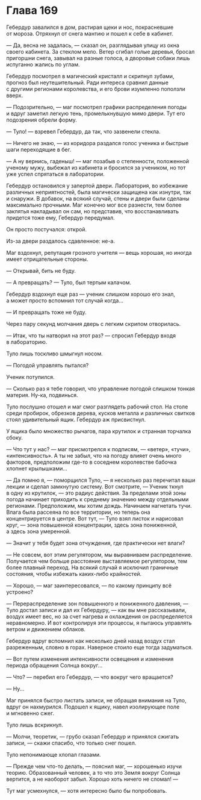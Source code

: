 # Глава 169

Гебердур завалился в дом, растирая щеки и нос, покрасневшие от мороза. Отряхнул от снега мантию и пошел к себе в кабинет.

— Да, весна не задалась, — сказал он, разглядывая улицу из окна своего кабинета. За стеклом мело. Ветер сгибал голые деревья, бросал пригоршни снега, завывал на разные голоса, а дворовые собаки лишь испуганно жались по углам.

Гебердур посмотрел в магический кристалл и скрипнул зубами, прогноз был неутешительный. Ради интереса сравнил данные с другими регионами королевства, и его брови изумленно поползли вверх.

— Подозрительно, — маг посмотрел графики распределения погоды и вдруг заметил легкую тень, промелькнувшую мимо двери. Тут его подозрения обрели форму.

— Туло! — взревел Гебердур, да так, что зазвенели стекла.

— Ничего не знаю, — из коридора раздался голос ученика и быстрые шаги переходящие в бег.

— А ну вернись, гаденыш! — маг позабыв о степенности, положенной ученому мужу, выбежал из кабинета и бросился за учеником, но тот уже успел спрятаться в лаборатории.

Гебердур остановился у запертой двери. Лаборатория, во избежание различных неприятностей, была магически защищена как изнутри, так и снаружи. В добавок, на всякий случай, стены и двери были сделаны максимально прочными. Маг конечно мог все разнести, тем более заклятья накладывал он сам, но представив, что восстанавливать придется тоже ему, Гебердур передумал.

Он просто постучался: открой.

Из-за двери раздалось сдавленное: не-а.

Маг вздохнул, репутация грозного учителя — вещь хорошая, но иногда имеет отрицательные стороны.

— Открывай, бить не буду.

— А превращать? — Туло, был тертым калачом.

Гебердур вздохнул еще раз — ученик слишком хорошо его знал, а может просто вспомнил тот случай когда...

— И превращать тоже не буду.

Через пару секунд молчания дверь с легким скрипом отворилась.

— Итак, что ты натворил на этот раз? — спросил Гебердур входя в лабораторию.

Туло лишь тоскливо шмыгнул носом.

— Погодой управлять пытался?

Ученик потупился.

— Сколько раз я тебе говорил, что управление погодой слишком тонкая материя. Ну-ка, подвинься.

Туло послушно отошел и маг смог разглядеть рабочий стол. На столе среди пробирок, обрезков дерева, кусков металла и различных свитков стоял удивительный ящик. Гебердур аж присвистнул.

У ящика было множество рычагов, пара крутилок и странная торчалка сбоку.

— Что тут у нас? — маг присмотрелся к подписям, — «ветер», «тучи», «интенсивность». А ты не забыл, что на погоду влияет очень много факторов, предположим где-то в соседнем королевстве бабочка хлопнет крылышками...

— Да помню я, — поморщился Туло, — я несколько раз перечитал ваши лекции и сделал замкнутую систему. Вот смотрите, — Ученик ткнул в одну из крутилок, — это радиус действия. За пределами этой зоны погода начинает приходить к среднему значению между отдельными регионами. Предположим, мы хотим дождь. Начинаем нагнетать тучи. Влага была рассеяна по все территории, но теперь она концентрируется в центре. Вот тут, — Туло взял листок и нарисовал круг, — зона повышенной концентрации, здесь зона пониженной, а здесь зона умеренной.

— Значит у тебя будет зона отчуждения, где практически нет влаги?

— Не совсем, вот этим регулятором, мы выравниваем распределение. Получается чем больше расстояние выставляемое регулятором, тем более плавный переход. На всякий случай я исключил граничные состояния, чтобы избежать каких-либо крайностей.

— Хорошо, — маг заинтересовался, — по какому принципу всё устроено?

— Перераспределение зон повышенного и пониженного давления, — Туло достал записи и дал их Гебердуру, — как вы мне рассказывали, воздух имеет вес, но за счет нагрева и охлаждения он распределяется неравномерно. И вот контролируя эти процессы, я пытаюсь управлять ветром и движением облаков.

Гебердур вдруг вспомнил как несколько дней назад воздух стал разреженным, словно в горах. Наверное стоило еще тогда задуматься.

— Вот путем изменения интенсивности освещения и изменения периода обращения Солнца вокруг...

— Что? — перебил его Гебердур, — что вокруг чего вращается?

— Ну...

Маг принялся быстро листать записи, не обращая внимания на Туло, вдруг он нахмурился. Подошел к ящику, навел изолирующее поле и мгновенно сжег.

Туло лишь вскрикнул.

— Молчи, теоретик, — грубо сказал Гебердур и принялся сжигать записи, — скажи спасибо, что только снег пошел.

Туло непонимающе хлопал глазами.

— Прежде чем что-то делать, — пояснил маг, — хорошенько изучи теорию. Образованный человек, а то что это Земля вокруг Солнца вертится, а не наоборот забыл. Хорошо хоть ничего не сломал! —

Тут маг усмехнулся, — хотя интересно было бы попробовать.



